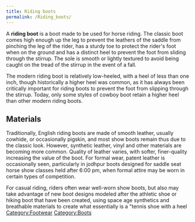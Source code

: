 ```yaml
---
title: Riding boots
permalink: /Riding_boots/
---
```


A **riding boot** is a boot made to be used for horse riding. The
classic boot comes high enough up the leg to prevent the leathers of the
saddle from pinching the leg of the rider, has a sturdy toe to protect
the rider's foot when on the ground and has a distinct heel to prevent
the foot from sliding through the stirrup. The sole is smooth or lightly
textured to avoid being caught on the tread of the stirrup in the event
of a fall.

The modern riding boot is relatively low-heeled, with a heel of less
than one inch, though historically a higher heel was common, as it has
always been critically important for riding boots to prevent the foot
from slipping through the stirrup. Today, only some styles of cowboy
boot retain a higher heel than other modern riding boots.

## Materials

Traditionally, English riding boots are made of smooth leather, usually
cowhide, or occasionally pigskin, and most show boots remain thus due to
the classic look. However, synthetic leather, vinyl and other materials
are becoming more common. Quality of leather varies, with softer,
finer-quality increasing the value of the boot. For formal wear, patent
leather is occasionally seen, particularly in jodhpur boots designed for
saddle seat horse show classes held after 6:00 pm, when formal attire
may be worn in certain types of competition.

For casual riding, riders often wear well-worn show boots, but also may
take advantage of new boot designs modeled after the athletic shoe or
hiking boot that have been created, using space age synthetics and
breathable materials to create what essentially is a "tennis shoe with a
heel [Category:Footwear](/Category:Footwear "wikilink")
[Category:Boots](/Category:Boots "wikilink")